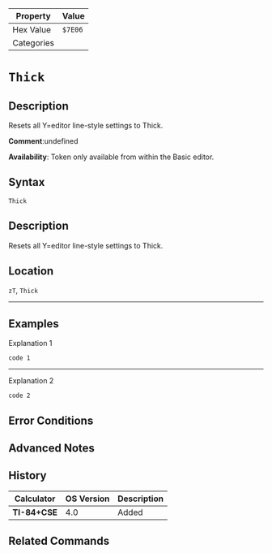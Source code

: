 | Property      | Value |
|---------------|-------|
| Hex Value     | `$7E06`|
| Categories    | <ul></ul> |

# `Thick`

## Description
Resets all Y=editor line-style settings to Thick.

<b>Comment</b>:undefined

<b>Availability</b>: Token only available from within the Basic editor.

## Syntax
`Thick`

## Description
Resets all Y=editor line-style settings to Thick.

## Location
`zT`, `Thick`
<hr>

## Examples

Explanation 1
```ti-basic
code 1
```
---
Explanation 2
```ti-basic
code 2
```

## Error Conditions


## Advanced Notes


## History
| Calculator | OS Version | Description |
|------------|------------|-------------|
| <b>TI-84+CSE</b> | 4.0 | Added

## Related Commands

    